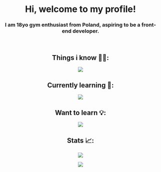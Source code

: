 <h1 align="center">Hi, welcome to my profile!</h1>
<h3 align="center">I am 18yo gym enthusiast from Poland, aspiring to be a front-end developer.</h3>

<br />

<h2 align="center">Things i know 💪🏻:</h2>
<p align="center">
  <a href="https://skillicons.dev">
    <img src="https://skillicons.dev/icons?i=html,css,javascript,typescript,tailwind,angular,reactivex,firebase" />
  </a>
</p>

<h2 align="center">Currently learning 🧠:</h2>
<p align="center">
  <a href="https://skillicons.dev">
    <img src="https://skillicons.dev/icons?i=dart,flutter,supabase,sqlite" />
  </a>
</p>

<h2 align="center">Want to learn 💡:</h2>
<p align="center">
  <a href="https://skillicons.dev">
    <img src="https://skillicons.dev/icons?i=solidity,rust" />
  </a>
</p>

<h2 align="center">Stats 📈:</h2>
<p align="center">
     <img align="center" src="https://github-readme-streak-stats.herokuapp.com/?user=pulpetto&theme=dark&hide_border=true" />
</p>
<p align="center">
     <img align="center" src="https://github-readme-stats.vercel.app/api/top-langs/?username=pulpetto&theme=dark&hide_border=true&include_all_commits=true&count_private=true&layout=compact" />
</p>

